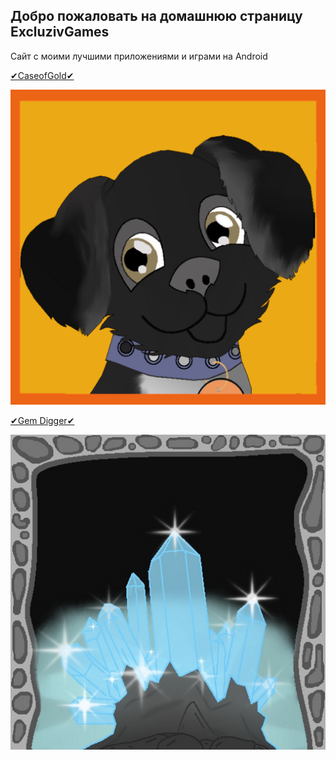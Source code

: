 ## Добро пожаловать на домашнюю страницу ExcluzivGames
Сайт с моими лучшими приложениями и играми на Android

[✔CaseofGold✔](#"https://play.google.com/store/apps/details?id=com.clickmoney") 

![alt text](ava_umka.png)

 [✔Gem Digger✔](#я-ссылка "https://play.google.com/store/apps/details?id=com.digger")
 
 ![alt text](ikon.png "✔Gem Digger✔")



